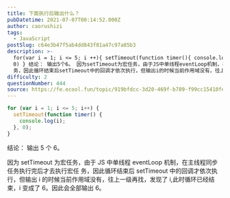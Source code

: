 ```yaml
---
title: 下面执行后输出什么？
pubDatetime: 2021-07-07T00:14:52.000Z
author: caorushizi
tags:
  - JavaScript
postSlug: c64e3b47f5ab4dd843f81a47c97a85b3
description: >-
  for(var i = 1; i <= 5; i ++){ setTimeout(function timer(){ console.log(i) },
  0) } 结论： 输出5个6。 因为setTimeout为宏任务，由于JS中单线程eventLoop机制，在主线程同步任务执行完后才去执行宏任
  务，因此循环结束后setTimeout中的回调才依次执行，但输出i的时候当前作用域没有，往上一级再找，
difficulty: 2
questionNumber: 444
source: https://fe.ecool.fun/topic/919bfdcc-3d20-469f-b789-f99cc15410fe
---
```


```js
for (var i = 1; i <= 5; i++) {
  setTimeout(function timer() {
    console.log(i);
  }, 0);
}
```

结论： 输出 5 个 6。

因为 setTimeout 为宏任务，由于 JS 中单线程 eventLoop 机制，在主线程同步任务执行完后才去执行宏任
务，因此循环结束后 setTimeout 中的回调才依次执行，但输出 i 的时候当前作用域没有，往上一级再找，发现了 i,此时循环已经结束，i 变成了 6。因此会全部输出 6。
